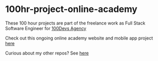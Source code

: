 # 100hr-project-online-academy

These 100 hour projects are part of the freelance work as Full Stack Software Engineer for [100Devs Agency](https://www.linkedin.com/company/100devs/)

Check out this ongoing online academy website and mobile app project [here](https://100hr-project-online-academy-7h7m.vercel.app/)

Curious about my other repos? See [here](https://github.com/agcdtmr?tab=repositories)


